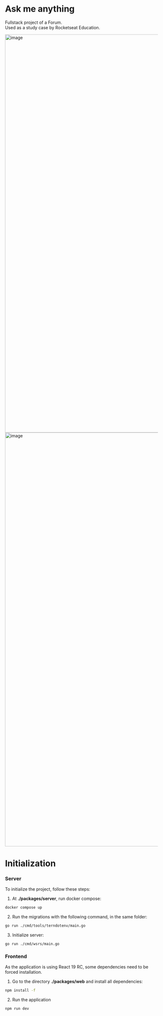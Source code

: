 # Ask me anything

Fullstack project of a Forum. <br />
Used as a study case by Rocketseat Education.

<img width="1311" alt="image" src="https://github.com/user-attachments/assets/735929ee-60bc-404a-9b04-8861c6c65de9">

<img width="1363" alt="image" src="https://github.com/user-attachments/assets/6b472eec-8d48-46d0-b46a-c5db11ff2814">


# Initialization

### Server

To initialize the project, follow these steps:

1. At **./packages/server**, run docker compose:

```bash
docker compose up
```

2. Run the migrations with the following command, in the same folder:

```bash
go run ./cmd/tools/terndotenv/main.go
```

3. Initialize server:

``` bash
go run ./cmd/wsrs/main.go
```

### Frontend
As the application is using React 19 RC, some dependencies need to be forced installation. 

1. Go to the directory **./packages/web** and install all dependencies:
``` bash
npm install -f
```

2. Run the application
```bash
npm run dev
```
